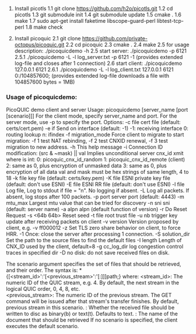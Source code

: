 1. Install picotls
	1.1 git clone https://github.com/h2o/picotls.git
	1.2 cd picotls
	1.3 git submodule init
	1.4 git submodule update
	1.5 cmake .
	1.6 make
	1.7 sudo apt-get install faketime libscope-guard-perl libtest-tcp-perl
	1.8 make check
	
2. Install picoquic
	2.1 git clone https://github.com/private-octopus/picoquic.git
	2.2 cd picoquic
	2.3 cmake .
	2.4 make
	2.5 for usage description: ./picoquicdemo -h
	2.5 start server: ./picoquicdemo -p 6121
	2.5.1 ./picoquicdemo -L -l log_server.txt -p 6121 -1 
			(provides extended log-file and closes after 1 connection)
	2.6 start client: ./picoquicdemo 127.0.0.1 6121
	2.6.1 ./picoquicdemo -L -l log_client.txt 127.0.0.1 6121 0:/104857600; 
			(provides extended log-file downloads a file with 104857600 bytes = 1MB)
	
	
	
	
	
### Usage of picoquicdemo:
PicoQUIC demo client and server
Usage: picoquicdemo <options> [server_name [port [scenario]]]
  For the client mode, specify server_name and port.
  For the server mode, use -p to specify the port.
Options:
  -c file               cert file (default: certs/cert.pem)
  -e if                 Send on interface (default: -1)
                           -1: receiving interface
                            0: routing lookup
                            n: ifindex
  -f migration_mode     Force client to migrate to start migration:
                        -f 1  test NAT rebinding,
                        -f 2  test CNXID renewal,
                        -f 3  test migration to new address.
  -h                    This help message
  -i <src mask value>   Connection ID modification: (src & ~mask) || val
                        Implies unconditional server cnx_id xmit
                          where <src> is int:
                            0: picoquic_cnx_id_random
                            1: picoquic_cnx_id_remote (client)
                            2: same as 0, plus encryption of unmasked data
                            3: same as 0, plus encryption of all data
                        val and mask must be hex strings of same length, 4 to 18
  -k file               key file (default: certs/key.pem)
  -K file               ESNI private key file (default: don't use ESNI)
  -E file               ESNI RR file (default: don't use ESNI)
  -l file               Log file, Log to stdout if file = "n". No logging if absent.
  -L                    Log all packets. If absent, log stops after 100 packets.
  -p port               server port (default: 4443)
  -m mtu_max            Largest mtu value that can be tried for discovery
  -n sni                sni (default: server name)
  -a alpn               alpn (default function of version)
  -r                    Do Reset Request
  -s <64b 64b>          Reset seed
  -t file               root trust file
  -u nb                 trigger key update after receiving <nb> packets on client
  -v version            Version proposed by client, e.g. -v ff000012
  -z                    Set TLS zero share behavior on client, to force HRR.
  -1                    Once: close the server after processing 1 connection.
  -S solution_dir       Set the path to the source files to find the default files
  -I length             Length of CNX_ID used by the client, default=8
  -g cc_log_dir         log congestion control traces in specified dir
  -D                    no disk: do not save received files on disk.

The scenario argument specifies the set of files that should be retrieved,
and their order. The syntax is:
  *{[<stream_id>':'[<previous_stream>':'[<format>:]]]path;}
where:
  <stream_id>:          The numeric ID of the QUIC stream, e.g. 4. By default, the
                        next stream in the logical QUIC order, 0, 4, 8, etc.  
  <previous_stream>:    The numeric ID of the previous stream. The GET command will
                        be issued after that stream's transfer finishes. By default,
                        previous stream in this scenario.
  <format>:             Whether the received file should be written to disc as
                        binary(b) or text(t). Defaults to text.
  <path>:               The name of the document that should be retrieved
If no scenario is specified, the client executes the default scenario.
